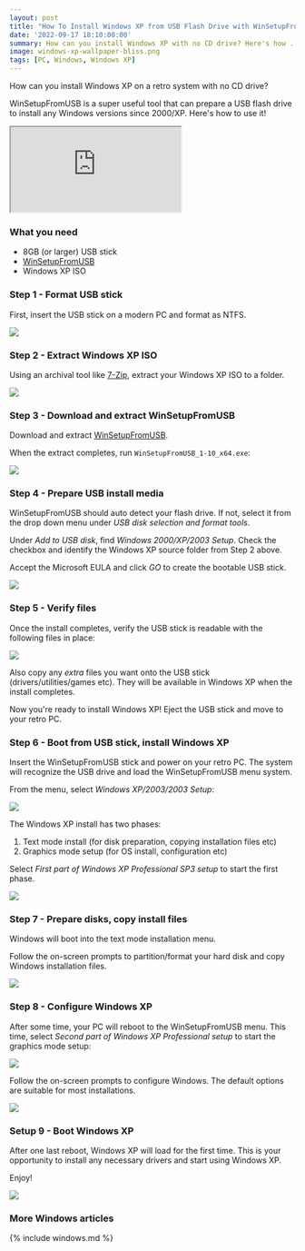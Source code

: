 ```yaml
---
layout: post
title: "How To Install Windows XP from USB Flash Drive with Win​Setup​From​USB"
date: '2022-09-17 18:10:00:00'
summary: How can you install Windows XP with no CD drive? Here's how ...
image: windows-xp-wallpaper-bliss.png
tags: [PC, Windows, Windows XP]
---
```


How can you install Windows XP on a retro system with no CD drive?

WinSetupFromUSB is a super useful tool that can prepare a USB flash drive to install any Windows versions since 2000/XP. Here's how to use it!

<div class="youtube-container">
<iframe src="https://www.youtube.com/embed/bMq0KfjOCpc?rel=0" 
allowfullscreen class="youtube-video"></iframe>
</div> 


### What you need

* 8GB (or larger) USB stick
* <a href="https://1drv.ms/f/s!Aqzdh9DilDnHhotsH2VDY5A9ZqwmrA" target="_blank">WinSetupFromUSB</a>
* Windows XP ISO 


### Step 1 - Format USB stick

First, insert the USB stick on a modern PC and format as NTFS.

![](/img/posts/usb-stick-flash-drive-formatted-ntfs.png)


### Step 2 - Extract Windows XP ISO

Using an archival tool like <a href="https://www.7-zip.org/" target="_blank">7-Zip</a>, extract your Windows XP ISO to a folder. 

![](/img/posts/extract-windows-xp-iso-using-7zip.png)


### Step 3 - Download and extract WinSetupFromUSB

Download and extract <a href="http://www.winsetupfromusb.com/downloads/" target="_blank">WinSetupFromUSB</a>. 

When the extract completes, run <code>WinSetupFromUSB_1-10_x64.exe</code>:

![](/img/posts/launch-winsetupfromusb-x64.png)


### Step 4 - Prepare USB install media

WinSetupFromUSB should auto detect your flash drive. If not, select it from the drop down menu under *USB disk selection and format tools*.

Under *Add to USB disk*, find *Windows 2000/XP/2003 Setup*. Check the checkbox and identify the Windows XP source folder from Step 2 above.

Accept the Microsoft EULA and click *GO* to create the bootable USB stick.

![](/img/posts/create-bootable-windows-xp-install-media-with-winsetupfromusb-win-setup-from-usb.png)


### Step 5 - Verify files

Once the install completes, verify the USB stick is readable with the following files in place:

![](/img/posts/verify-windows-xp-winsetupfromusb-stick-and-copy-drivers.png)

Also copy any *extra* files you want onto the USB stick (drivers/utilities/games etc). They will be available in Windows XP when the install completes.

Now you're ready to install Windows XP! Eject the USB stick and move to your retro PC.


### Step 6 - Boot from USB stick, install Windows XP

Insert the WinSetupFromUSB stick and power on your retro PC. The system will recognize the USB drive and load the WinSetupFromUSB menu system.

From the menu, select *Windows XP/2003/2003 Setup*:

![](/img/posts/windows-xp-2000-2003-setup-winsetupfromusb-win-setup-from-usb.png)

The Windows XP install has two phases:

1. Text mode install (for disk preparation, copying installation files etc)
2. Graphics mode setup (for OS install, configuration etc)

Select *First part of Windows XP Professional SP3 setup* to start the first phase.

![](/img/posts/windows-xp-text-mode-install-1.png)


### Step 7 - Prepare disks, copy install files

Windows will boot into the text mode installation menu.

Follow the on-screen prompts to partition/format your hard disk and copy Windows installation files.

![](/img/posts/windows-xp-text-mode-install-2.png)


### Step 8 - Configure Windows XP

After some time, your PC will reboot to the WinSetupFromUSB menu. This time, select *Second part of Windows XP Professional setup* to start the graphics mode setup:

![](/img/posts/windows-xp-graphics-mode-install.png)

Follow the on-screen prompts to configure Windows. The default options are suitable for most installations.

![](/img/posts/windows-xp-graphics-mode-setup-and-configuration.png)


### Setup 9 - Boot Windows XP

After one last reboot, Windows XP will load for the first time. This is your opportunity to install any necessary drivers and start using Windows XP.

Enjoy!

![](/img/posts/windows-xp-wallpaper-bliss.png)


### More Windows articles

{% include windows.md %}

